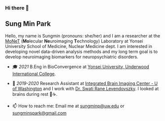 ### Hi there 👋

## Sung Min Park
Hello, my name is Sungmin (pronouns: she/her) and I am a researcher at the [MoNeT](http://neuroimage.yonsei.ac.kr) (**Mo**lecular **Ne**uroimaging **T**echnology) Laboratory at Yonsei University School of Medicine, Nuclear Medicine dept. I am interested in developing novel data-driven analysis methods and my long term goal is to develop neuroimaging biomarkers for neuropsychiatric disorders. 


- 🎓 *2021* B.Eng in BioConvergence at [Yonsei University, Underwood International College](uic.yonsei.ac.kr). 

- 🔭 *2019-2020* Research Assistant at [Integrated Brain Imaging Center - U of Washington](http://ibic.washington.edu) and I work with [Dr. Swati Rane Levendovszky](https://sites.google.com/site/uwswatirane). I looked at brains during rest 🧠☕️.



- 📫 How to reach me: Email me at [sungminp@uw.edu](sungminp@uw.edu) or [sungminspark@gmail.com](sungminspark@gmail.com) 




